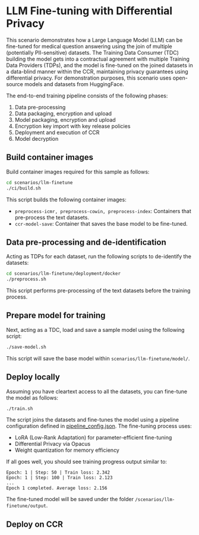 # LLM Fine-tuning with Differential Privacy

This scenario demonstrates how a Large Language Model (LLM) can be fine-tuned for medical question answering using the join of multiple (potentially PII-sensitive) datasets. The Training Data Consumer (TDC) building the model gets into a contractual agreement with multiple Training Data Providers (TDPs), and the model is fine-tuned on the joined datasets in a data-blind manner within the CCR, maintaining privacy guarantees using differential privacy. For demonstration purposes, this scenario uses open-source models and datasets from HuggingFace.

The end-to-end training pipeline consists of the following phases:

1. Data pre-processing
2. Data packaging, encryption and upload
3. Model packaging, encryption and upload
4. Encryption key import with key release policies
5. Deployment and execution of CCR
6. Model decryption

## Build container images

Build container images required for this sample as follows:

```bash
cd scenarios/llm-finetune
./ci/build.sh
```

This script builds the following container images:

- `preprocess-icmr, preprocess-cowin, preprocess-index`: Containers that pre-process the text datasets.
- `ccr-model-save`: Container that saves the base model to be fine-tuned.

## Data pre-processing and de-identification

Acting as TDPs for each dataset, run the following scripts to de-identify the datasets:

```bash
cd scenarios/llm-finetune/deployment/docker
./preprocess.sh
```

This script performs pre-processing of the text datasets before the training process.

## Prepare model for training

Next, acting as a TDC, load and save a sample model using the following script:

```bash
./save-model.sh
```

This script will save the base model within `scenarios/llm-finetune/model/`.

## Deploy locally

Assuming you have cleartext access to all the datasets, you can fine-tune the model as follows:

```bash
./train.sh
```

The script joins the datasets and fine-tunes the model using a pipeline configuration defined in [pipeline_config.json](./config/pipeline_config.json). The fine-tuning process uses:

- LoRA (Low-Rank Adaptation) for parameter-efficient fine-tuning
- Differential Privacy via Opacus
- Weight quantization for memory efficiency

If all goes well, you should see training progress output similar to:

```
Epoch: 1 | Step: 50 | Train loss: 2.342
Epoch: 1 | Step: 100 | Train loss: 2.123
...
Epoch 1 completed. Average loss: 2.156
```

The fine-tuned model will be saved under the folder `/scenarios/llm-finetune/output`.

## Deploy on CCR
